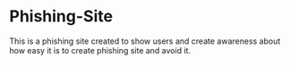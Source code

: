 # Phishing-Site
This is a phishing site created to show users and create awareness about how easy it is to create phishing site and avoid it.
